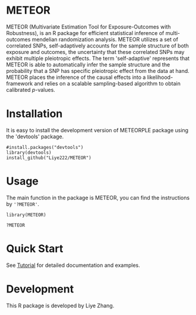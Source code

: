 # METEOR

METEOR (Multivariate Estimation Tool for Exposure-Outcomes with Robustness), is an R package for efficient statistical inference of multi-outcomes mendelian randomization analysis. METEOR utilizes a set of correlated SNPs, self-adaptively accounts for the sample structure of both exposure and outcomes, the uncertainty that these correlated SNPs may exhibit multiple pleiotropic effects. The term 'self-adaptive' represents that METEOR is able to automatically infer the sample structure and the probability that a SNP has specific pleiotropic effect from the data at hand. METEOR places the inference of the causal effects into a likelihood-framework and relies on a scalable sampling-based algorithm to obtain calibrated $p$-values.

# Installation

It is easy to install the development version of METEORPLE package using the 'devtools' package.

```{r eval=FALSE}
#install.packages("devtools")
library(devtools)
install_github("Liye222/METEOR")
```

# Usage

The main function in the package is METEOR, you can find the instructions by `'?METEOR'`.

```{r eval=FALSE}
library(METEOR)

?METEOR
```

# Quick Start

See [Tutorial](https://Liye222.github.io/METEOR/) for detailed documentation and examples.

# Development

This R package is developed by Liye Zhang.
